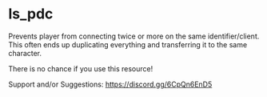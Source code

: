 # ls_pdc

Prevents player from connecting twice or more on the same identifier/client.
This often ends up duplicating everything and transferring it to the same character.

There is no chance if you use this resource!

Support and/or Suggestions: https://discord.gg/6CpQn6EnD5
